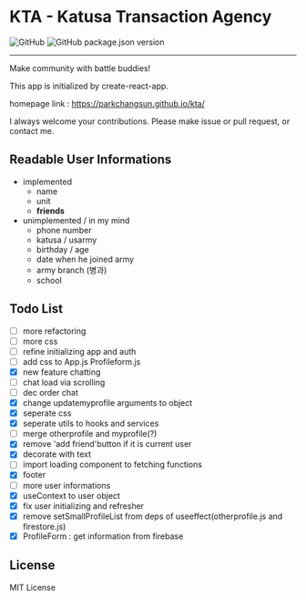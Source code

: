 # KTA - Katusa Transaction Agency

![GitHub](https://img.shields.io/github/license/parkchangsun/kta?style=flat-square)
![GitHub package.json version](https://img.shields.io/github/package-json/v/parkchangsun/kta?style=flat-square)

---

Make community with battle buddies!

This app is initialized by create-react-app.

homepage link : <https://parkchangsun.github.io/kta/>

I always welcome your contributions. Please make issue or pull request, or contact me.

## Readable User Informations

- implemented
  - name
  - unit
  - **friends**
- unimplemented / in my mind
  - phone number
  - katusa / usarmy
  - birthday / age
  - date when he joined army
  - army branch (병과)
  - school

## Todo List

- [ ] more refactoring
- [ ] more css
- [ ] refine initializing app and auth
- [ ] add css to App.js Profileform.js
- [x] new feature chatting
- [ ] chat load via scrolling
- [ ] dec order chat
- [x] change updatemyprofile arguments to object
- [x] seperate css
- [x] seperate utils to hooks and services
- [ ] merge otherprofile and myprofile(?)
- [x] remove 'add friend'button if it is current user
- [x] decorate with text
- [ ] import loading component to fetching functions
- [x] footer
- [ ] more user informations
- [x] useContext to user object
- [x] fix user initializing and refresher
- [x] remove setSmallProfileList from deps of useeffect(otherprofile.js and firestore.js)
- [x] ProfileForm : get information from firebase

## License

MIT License

